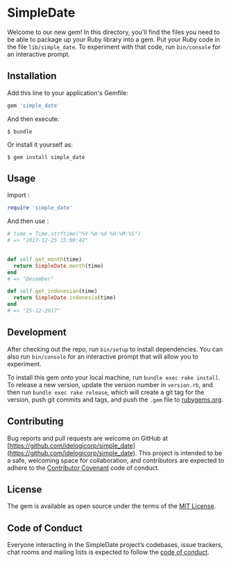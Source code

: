 # SimpleDate

Welcome to our new gem! In this directory, you'll find the files you need to be able to package up your Ruby library into a gem. Put your Ruby code in the file `lib/simple_date`. To experiment with that code, run `bin/console` for an interactive prompt.


## Installation

Add this line to your application's Gemfile:

```ruby
gem 'simple_date'
```

And then execute:

    $ bundle

Or install it yourself as:

    $ gem install simple_date

## Usage
Import :
```ruby
require 'simple_date'
```
And then use :
```ruby
# time = Time.strftime("%Y-%m-%d %H:%M:%S")
# => "2017-12-25 15:00:42"

 
def self.get_month(time)
  return SimpleDate.month(time)
end
# => "Desember"
```

```ruby
def self.get_indonesian(time)
  return SimpleDate.indonesia(time)
end
# => "25-12-2017"
```


## Development

After checking out the repo, run `bin/setup` to install dependencies. You can also run `bin/console` for an interactive prompt that will allow you to experiment.

To install this gem onto your local machine, run `bundle exec rake install`. To release a new version, update the version number in `version.rb`, and then run `bundle exec rake release`, which will create a git tag for the version, push git commits and tags, and push the `.gem` file to [rubygems.org](https://rubygems.org).

## Contributing

Bug reports and pull requests are welcome on GitHub at [https://github.com/idelogicorp/simple_date](https://github.com/idelogicorp/simple_date). This project is intended to be a safe, welcoming space for collaboration, and contributors are expected to adhere to the [Contributor Covenant](http://contributor-covenant.org) code of conduct.

## License

The gem is available as open source under the terms of the [MIT License](https://opensource.org/licenses/MIT).

## Code of Conduct

Everyone interacting in the SimpleDate project’s codebases, issue trackers, chat rooms and mailing lists is expected to follow the [code of conduct](https://github.com/idelogicorp/simple_date/CODE_OF_CONDUCT.md).
